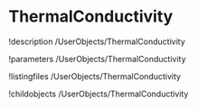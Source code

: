 <!-- MOOSE Documentation Stub: Remove this when content is added. -->

# ThermalConductivity
!description /UserObjects/ThermalConductivity

!parameters /UserObjects/ThermalConductivity

!listingfiles /UserObjects/ThermalConductivity

!childobjects /UserObjects/ThermalConductivity
